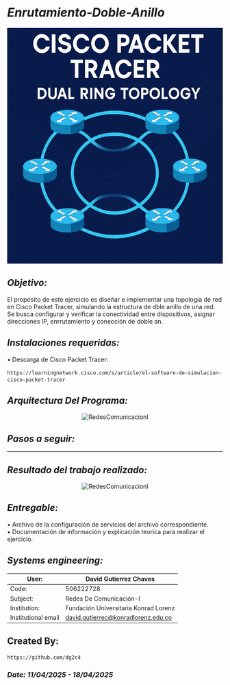 # *Enrutamiento-Doble-Anillo*

<p align="center">
  <img width="800" height="550" src="https://github.com/dg2c4/Enrutamiento-Doble-Anillo/blob/main/Assets/Enrutamiento-Doble-Anillo-Logo.png" alt="Enrrutamiento-Doble-Anillo">
</p>

## *Objetivo:*
El propósito de este ejercicio es diseñar e implementar una topología de red en Cisco Packet Tracer, simulando la estructura de dble anillo de una red. Se busca configurar y verificar la conectividad entre dispositivos, asignar direcciones IP, enrrutamiento y conección de doble an.

## *Instalaciones requeridas:*
  • Descarga de Cisco Packet Tracer:
  
    https://learningnetwork.cisco.com/s/article/el-software-de-simulacion-cisco-packet-tracer


## *Arquitectura Del Programa:*
<p align="center">
  <img width="800" height="500" src="" alt="RedesComunicacionI">
</p>

## *Pasos a seguir:*
-- -- --

## *Resultado del trabajo realizado:*
<p align="center">
  <img width="800" height="500" src="" alt="RedesComunicacionI">
</p>

## *Entregable:*
• Archivo de la configuración de servicios del archivo correspondiente.\
• Documentación de información y explicación teorica para realizar el ejercicio.

## *Systems engineering:*
| User: | David Gutierrez Chaves |
|------|--------|
| Code: | 506222728 |
| Subject: | Redes De Comunicación-I |
| Institution: | Fundación Universitaria Konrad Lorenz |
| Institutional email | david.gutierrec@konradlorenz.edu.co |
  
## Created By:
    https://github.com/dg2c4
    
### *Date: 11/04/2025 - 18/04/2025*
